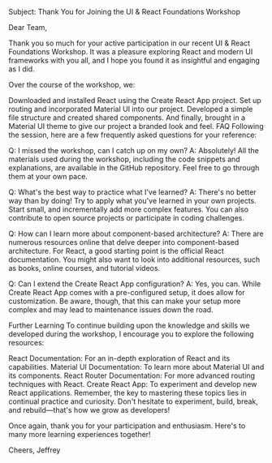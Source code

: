 Subject: Thank You for Joining the UI & React Foundations Workshop

Dear Team,

Thank you so much for your active participation in our recent UI & React Foundations Workshop. It was a pleasure exploring React and modern UI frameworks with you all, and I hope you found it as insightful and engaging as I did.

Over the course of the workshop, we:

Downloaded and installed React using the Create React App project.
Set up routing and incorporated Material UI into our project.
Developed a simple file structure and created shared components.
And finally, brought in a Material UI theme to give our project a branded look and feel.
FAQ
Following the session, here are a few frequently asked questions for your reference:

Q: I missed the workshop, can I catch up on my own?
A: Absolutely! All the materials used during the workshop, including the code snippets and explanations, are available in the GitHub repository. Feel free to go through them at your own pace.

Q: What's the best way to practice what I've learned?
A: There's no better way than by doing! Try to apply what you've learned in your own projects. Start small, and incrementally add more complex features. You can also contribute to open source projects or participate in coding challenges.

Q: How can I learn more about component-based architecture?
A: There are numerous resources online that delve deeper into component-based architecture. For React, a good starting point is the official React documentation. You might also want to look into additional resources, such as books, online courses, and tutorial videos.

Q: Can I extend the Create React App configuration?
A: Yes, you can. While Create React App comes with a pre-configured setup, it does allow for customization. Be aware, though, that this can make your setup more complex and may lead to maintenance issues down the road.

Further Learning
To continue building upon the knowledge and skills we developed during the workshop, I encourage you to explore the following resources:

React Documentation: For an in-depth exploration of React and its capabilities.
Material UI Documentation: To learn more about Material UI and its components.
React Router Documentation: For more advanced routing techniques with React.
Create React App: To experiment and develop new React applications.
Remember, the key to mastering these topics lies in continual practice and curiosity. Don't hesitate to experiment, build, break, and rebuild—that's how we grow as developers!

Once again, thank you for your participation and enthusiasm. Here's to many more learning experiences together!

Cheers,
Jeffrey